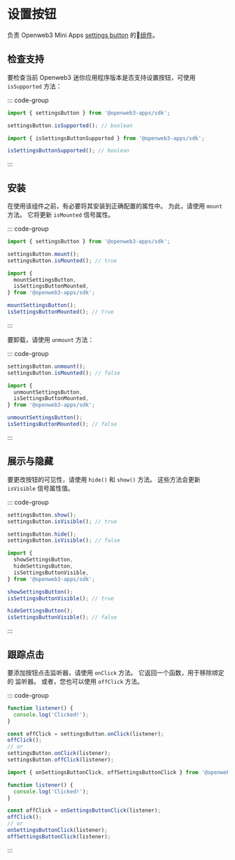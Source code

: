 # 设置按钮

负责 Openweb3 Mini
Apps [settings button](../../../../platform/settings-button.md) 的💠[组件](../scopes.md)。

## 检查支持

要检查当前 Openweb3 迷你应用程序版本是否支持设置按钮，可使用
`isSupported` 方法：

::: code-group

```ts [Variable]
import { settingsButton } from '@openweb3-apps/sdk';

settingsButton.isSupported(); // boolean
```

```ts [Functions]
import { isSettingsButtonSupported } from '@openweb3-apps/sdk';

isSettingsButtonSupported(); // boolean
```

:::

## 安装

在使用该组件之前，有必要将其安装到正确配置的属性中。
为此，请使用 `mount` 方法。 它将更新 `isMounted` 信号属性。

::: code-group

```ts [Variable]
import { settingsButton } from '@openweb3-apps/sdk';

settingsButton.mount();
settingsButton.isMounted(); // true
```

```ts [Functions]
import {
  mountSettingsButton,
  isSettingsButtonMounted,
} from '@openweb3-apps/sdk';

mountSettingsButton();
isSettingsButtonMounted(); // true
```

:::

要卸载，请使用 `unmount` 方法：

::: code-group

```ts [Variable]
settingsButton.unmount();
settingsButton.isMounted(); // false
```

```ts [Functions]
import { 
  unmountSettingsButton,
  isSettingsButtonMounted,
} from '@openweb3-apps/sdk';

unmountSettingsButton();
isSettingsButtonMounted(); // false
```

:::

## 展示与隐藏

要更改按钮的可见性，请使用 `hide()` 和 `show()` 方法。 这些方法会更新
`isVisible` 信号属性值。

::: code-group

```ts [Variable]
settingsButton.show();
settingsButton.isVisible(); // true

settingsButton.hide();
settingsButton.isVisible(); // false
```

```ts [Functions]
import {
  showSettingsButton,
  hideSettingsButton,
  isSettingsButtonVisible,
} from '@openweb3-apps/sdk';

showSettingsButton();
isSettingsButtonVisible(); // true

hideSettingsButton();
isSettingsButtonVisible(); // false
```

:::

## 跟踪点击

要添加按钮点击监听器，请使用 `onClick` 方法。 它返回一个函数，用于移除绑定的
监听器。 或者，您也可以使用 `offClick` 方法。

::: code-group

```ts [Variable]
function listener() {
  console.log('Clicked!');
}

const offClick = settingsButton.onClick(listener);
offClick();
// or
settingsButton.onClick(listener);
settingsButton.offClick(listener);
```

```ts [Functions]
import { onSettingsButtonClick, offSettingsButtonClick } from '@openweb3-apps/sdk';

function listener() {
  console.log('Clicked!');
}

const offClick = onSettingsButtonClick(listener);
offClick();
// or
onSettingsButtonClick(listener);
offSettingsButtonClick(listener);
```

:::
